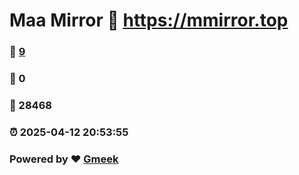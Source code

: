 # Maa Mirror :link: https://mmirror.top 
### :page_facing_up: [9](https://mmirror.top/tag.html) 
### :speech_balloon: 0 
### :hibiscus: 28468 
### :alarm_clock: 2025-04-12 20:53:55 
### Powered by :heart: [Gmeek](https://github.com/Meekdai/Gmeek)
